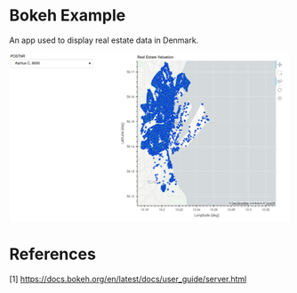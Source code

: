 # Bokeh Example

An app used to display real estate data in Denmark.

![](app.png)

# References

[1] https://docs.bokeh.org/en/latest/docs/user_guide/server.html
